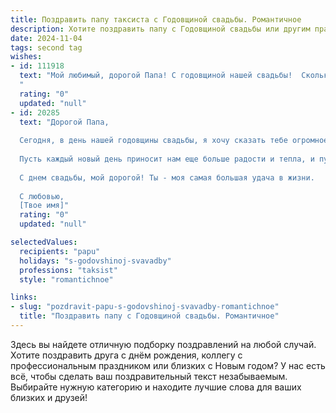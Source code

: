 ```yaml
---
title: Поздравить папу таксиста с Годовщиной свадьбы. Романтичное
description: Хотите поздравить папу с Годовщиной свадьбы или другим праздником? Наш ИИ создаст незабываемое поздравление, а вы обязательно выделитесь среди других.  
date: 2024-11-04
tags: second tag
wishes:
- id: 111918
  text: "Мой любимый, дорогой Папа! С годовщиной нашей свадьбы!  Сколько лет мы вместе, рука об руку, словно две половинки одного целого, преодолевая все жизненные дороги, как ты, опытный таксист, мастерски управляешь своим автомобилем.  Твоя любовь – это мой надежный маршрут, ведущий к счастью. Спасибо за все твои труды, за твою верность и нежность.  Пусть наша любовь будет вечной, яркой и бесконечно прекрасной, как самая красивая ночная трасса, освещенная звездами.  Я люблю тебя!
  "
  rating: "0"
  updated: "null"
- id: 20285
  text: "Дорогой Папа,
  
  Сегодня, в день нашей годовщины свадьбы, я хочу сказать тебе огромное спасибо за все те годы, что мы провели вместе. Твоя забота, любовь и поддержка делают нашу жизнь по-настоящему счастливой. Как таксист, ты всегда был для меня надежным и верным водителем, ведущим к нашему общему дому.
  
  Пусть каждый новый день приносит нам еще больше радости и тепла, и пусть наша любовь будет как бесконечная дорога, ведущая только вперед, к новым счастливым приключениям.
  
  С днем свадьбы, мой дорогой! Ты - моя самая большая удача в жизни.
  
  С любовью,
  [Твое имя]"
  rating: "0"
  updated: "null"

selectedValues:
  recipients: "papu"
  holidays: "s-godovshinoj-svavadby"
  professions: "taksist"
  style: "romantichnoe"

links:
- slug: "pozdravit-papu-s-godovshinoj-svavadby-romantichnoe"
  title: "Поздравить папу с Годовщиной свадьбы. Романтичное"
---
```


Здесь вы найдете отличную подборку поздравлений на любой случай.
Хотите поздравить друга с днём рождения, коллегу с профессиональным праздником или близких с Новым годом? У нас есть всё, чтобы сделать ваш поздравительный текст незабываемым. Выбирайте нужную категорию и находите лучшие слова для ваших близких и друзей!
